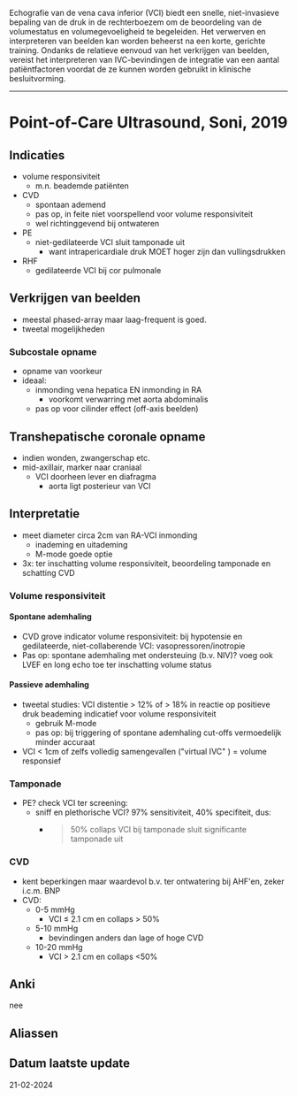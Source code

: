 Echografie van de vena cava inferior (VCI) biedt een snelle, niet-invasieve bepaling van de druk in de rechterboezem om de beoordeling van de volumestatus en volumegevoeligheid te begeleiden. Het verwerven en interpreteren van beelden kan worden beheerst na een korte, gerichte training. Ondanks de relatieve eenvoud van het verkrijgen van beelden, vereist het interpreteren van IVC-bevindingen de integratie van een aantal patiëntfactoren voordat de ze kunnen worden gebruikt in klinische besluitvorming.
___
# Point-of-Care Ultrasound, Soni, 2019
## Indicaties
- volume responsiviteit
	- m.n. beademde patiënten
- CVD
	- spontaan ademend
	- pas op, in feite niet voorspellend voor volume responsiviteit
	- wel richtinggevend bij ontwateren
- PE
	- niet-gedilateerde VCI sluit tamponade uit
		- want intrapericardiale druk MOET hoger zijn dan vullingsdrukken
- RHF
	- gedilateerde VCI bij cor pulmonale
## Verkrijgen van beelden
- meestal phased-array maar laag-frequent is goed.
- tweetal mogelijkheden
### Subcostale opname
- opname van voorkeur
- ideaal:
	- inmonding vena hepatica EN inmonding in RA
		- voorkomt verwarring met aorta abdominalis
	- pas op voor cilinder effect (off-axis beelden)
## Transhepatische coronale opname
- indien wonden, zwangerschap etc.
- mid-axillair, marker naar craniaal
	- VCI doorheen lever en diafragma
		- aorta ligt posterieur van VCI
## Interpretatie
- meet diameter circa 2cm van RA-VCI inmonding
	- inademing en uitademing
	- M-mode goede optie
- 3x: ter inschatting volume responsiviteit, beoordeling tamponade en schatting CVD 
### Volume responsiviteit
#### Spontane ademhaling
- CVD grove indicator volume responsiviteit: bij hypotensie en gedilateerde, niet-collaberende VCI: vasopressoren/inotropie
- Pas op: spontane ademhaling met ondersteuing (b.v. NIV)? voeg ook LVEF en long echo toe ter inschatting volume status
#### Passieve ademhaling
- tweetal studies: VCI distentie > 12% of > 18% in reactie op positieve druk beademing indicatief voor volume responsiviteit
	- gebruik M-mode
	- pas op: bij triggering of spontane ademhaling cut-offs vermoedelijk minder accuraat
- VCI < 1cm of zelfs volledig samengevallen ("virtual IVC" ) = volume responsief
### Tamponade
- PE? check VCI ter screening:
	- sniff en plethorische VCI? 97% sensitiviteit, 40% specifiteit, dus:
		- >50% collaps VCI bij tamponade sluit significante tamponade uit
### CVD
- kent beperkingen maar waardevol b.v. ter ontwatering bij AHF'en, zeker i.c.m. BNP
- CVD:
	- 0-5 mmHg
		- VCI $\le$ 2.1 cm en collaps > 50%
	- 5-10 mmHg
		- bevindingen anders dan lage of hoge CVD
	- 10-20 mmHg
		- VCI $>$ 2.1 cm en collaps <50%
## Anki
nee
## Aliassen
## Datum laatste update
21-02-2024